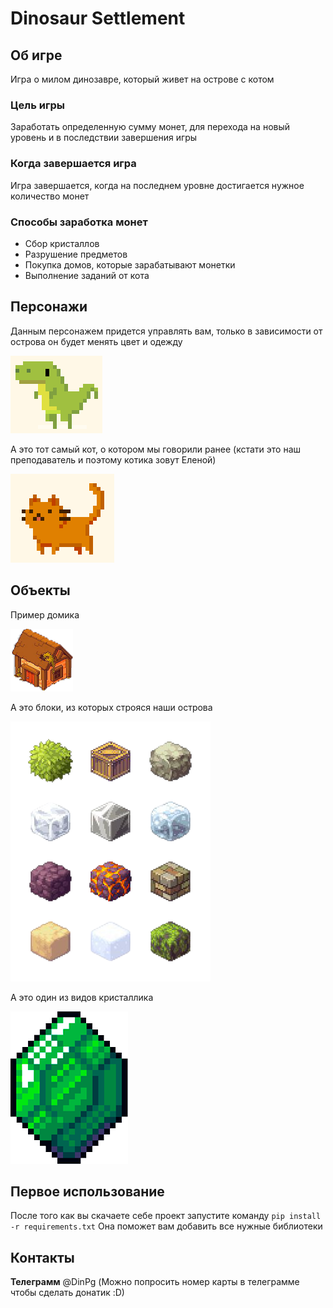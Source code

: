 # **Dinosaur Settlement**
## **Об игре**
Игра о милом динозавре, который живет на острове с котом 

### **Цель игры**
Заработать определенную сумму монет, для перехода на новый уровень и в последствии завершения игры

### **Когда завершается игра**
Игра завершается, когда на последнем уровне достигается нужное количество монет

### **Способы заработка монет**
* Сбор кристаллов 
* Разрушение предметов
* Покупка домов, которые зарабатывают монетки
* Выполнение заданий от кота

## **Персонажи**
Данным персонажем придется управлять вам, только в зависимости от острова он будет менять цвет и одежду


![Иллюстрация персонажа](https://github.com/AndreiDuvakin/PyGame-Project/blob/DaryaTolmeneva/data/images/dop_din.png)

А это тот самый кот, о котором мы говорили ранее 
(кстати это наш преподаватель и поэтому котика зовут Еленой)


![Иллюстрация персонажа](https://github.com/AndreiDuvakin/PyGame-Project/blob/DaryaTolmeneva/data/images/dop_cat.png)

## **Объекты**
Пример домика


![Иллюстрация домика](https://github.com/AndreiDuvakin/PyGame-Project/blob/DaryaTolmeneva/data/titles/big_home_title.png)


А это блоки, из которых строяся наши острова


![Иллюстрация кубиков](https://github.com/AndreiDuvakin/PyGame-Project/blob/ostrov/3Z-_6Utsdtc-removebg-preview.png)


А это один из видов кристаллика


![Иллюстрация кристаллика](https://github.com/AndreiDuvakin/PyGame-Project/blob/AndreiDuvaki/data/images/dop_diamond.png)
## **Первое использование** 
После того как вы скачаете себе проект запустите команду `pip install -r requirements.txt`
Она поможет вам добавить все нужные библиотеки
## **Контакты**
**Телеграмм** @DinPg
(Можно попросить номер карты в телеграмме чтобы сделать донатик :D)
